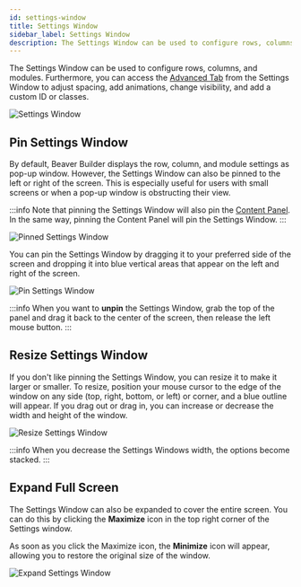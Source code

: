 ```yaml
---
id: settings-window
title: Settings Window
sidebar_label: Settings Window
description: The Settings Window can be used to configure rows, columns, and modules.
---
```


The Settings Window can be used to configure rows, columns, and modules. Furthermore, you can access the [Advanced Tab](layouts/advanced-tab/index.md) from the Settings Window to adjust spacing, add animations, change visibility, and add a custom ID or classes.

![Settings Window](/img/beaver-builder/user-interface--settings-window--1.jpg)

## Pin Settings Window

By default, Beaver Builder displays the row, column, and module settings as pop-up window. However, the Settings Window can also be pinned to the left or right of the screen. This is especially useful for users with small screens or when a pop-up window is obstructing their view.

:::info
Note that pinning the Settings Window will also pin the [Content Panel](content-panel.md). In the same way, pinning the Content Panel will pin the Settings Window. 
:::

![Pinned Settings Window](/img/beaver-builder/user-interface--settings-window--2.jpg)

You can pin the Settings Window by dragging it to your preferred side of the screen and dropping it into blue vertical areas that appear on the left and right of the screen.

![Pin Settings Window](/img/beaver-builder/user-interface--settings-window--3.jpg)

:::info
When you want to **unpin** the Settings Window, grab the top of the panel and drag it back to the center of the screen, then release the left mouse button.
:::

## Resize Settings Window

If you don't like pinning the Settings Window, you can resize it to make it larger or smaller. To resize, position your mouse cursor to the edge of the window on any side (top, right, bottom, or left) or corner, and a blue outline will appear. If you drag out or drag in, you can increase or decrease the width and height of the window.

![Resize Settings Window](/img/beaver-builder/user-interface--settings-window--4.gif)

:::info
When you decrease the Settings Windows width, the options become stacked.
:::

## Expand Full Screen

The Settings Window can also be expanded to cover the entire screen. You can do this by clicking the <i className="far fa-window-maximize"></i> **Maximize** icon in the top right corner of the Settings window.

As soon as you click the Maximize icon, the <i className="fas fa-window-minimize"></i> **Minimize** icon will appear, allowing you to restore the original size of the window.

![Expand Settings Window](/img/beaver-builder/user-interface--settings-window--5.jpg)



